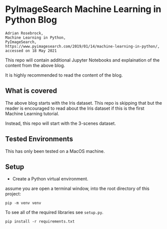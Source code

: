 # PyImageSearch Machine Learning in Python Blog


```text
Adrian Rosebrock, 
Machine Learning in Python, 
PyImageSearch, 
https://www.pyimagesearch.com/2019/01/14/machine-learning-in-python/,
accessed on 18 May 2021
```
This repo will contain additional Jupyter Notebooks and explaination of the content from the above blog.

It is highly recommended to read the content of the blog.

## What is covered

The above blog starts with the Iris dataset.  This repo is skipping that but the reader is encouraged to read about the Iris dataset if this is the first Machine Learning tutorial.

Instead, this repo will start with the 3-scenes dataset.

## Tested Environments

This has only been tested on a MacOS machine.

## Setup

* Create a Python virtual environment.

assume you are open a terminal window, into the root directory of this project:

```shell
pip -m venv venv
```

To see all of the required libraries see `setup.py`.

```shell
pip install -r requirements.txt
```

